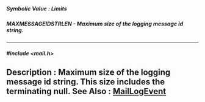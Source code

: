 ##### Symbolic Value : Limits
##### MAXMESSAGEIDSTRLEN - Maximum size of the logging message id string.
---
##### #include <mail.h>
**Description :**
Maximum size of the logging message id string.  This size includes the 
terminating null.
**See Also :**
[MailLogEvent](D:/md_files/MailLogEvent.md)
---
